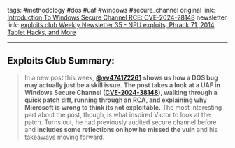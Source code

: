 tags: #methodology #dos #uaf #windows #secure_channel
original link: [Introduction To Windows Secure Channel RCE: CVE-2024-28148](https://v-v.space/2024/08/19/CVE-2024-38148/?ref=blog.exploits.club)
newsletter link: [exploits.club Weekly Newsletter 35 - NPU exploits, Phrack 71, 2014 Tablet Hacks, and More](https://blog.exploits.club/exploits-club-weekly-newsletter-35-npu-exploits-phrack-71-2014-tablet-hacks-and-more/)

---
## Exploits Club Summary:
> In a new post this week, [**@vv474172261**](https://x.com/vv474172261?ref=blog.exploits.club) **shows us how a DOS bug may actually just be a skill issue.** **The post takes a look at a UAF in Windows Secure Channel (**[**CVE-2024-38148**](https://v-v.space/2024/08/19/CVE-2024-38148/?ref=blog.exploits.club)**), walking through a quick patch diff, running through an RCA, and explaining why Microsoft is wrong to think its not exploitable.** The most interesting part about the post, though, is what inspired Victor to look at the patch. Turns out, he had previously audited secure channel before and **includes some reflections on how he missed the vuln** and his takeaways moving forward.